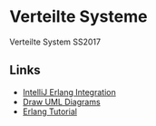 # Verteilte Systeme
Verteilte System SS2017

## Links
* [IntelliJ Erlang Integration](https://www.jetbrains.com/help/idea/2016.3/getting-started-with-erlang.html#d113813e53)
* [Draw UML Diagrams](http://draw.io)
* [Erlang Tutorial](http://learnyousomeerlang.com/)
